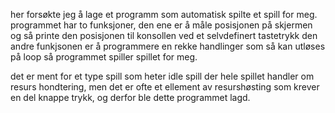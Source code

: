 her forsøkte jeg å lage et programm som automatisk spilte et spill for meg. 
programmet har to funksjoner, den ene er å måle posisjonen på skjermen og så printe den posisjonen til konsollen ved et selvdefinert tastetrykk
den andre funkjsonen er å programmere en rekke handlinger som så kan utløses på loop så programmet spiller spillet for meg.

det er ment for et type spill som heter idle spill der hele spillet handler om resurs hondtering, 
men det er ofte et ellement av resurshøsting som krever en del knappe trykk, og derfor ble dette programmet lagd.
